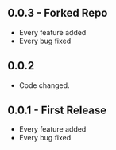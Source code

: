 ## 0.0.3 - Forked Repo
* Every feature added
* Every bug fixed

## 0.0.2

* Code changed.

## 0.0.1 - First Release
* Every feature added
* Every bug fixed
